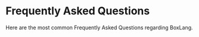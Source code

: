 # Frequently Asked Questions

Here are the most common Frequently Asked Questions regarding BoxLang.

